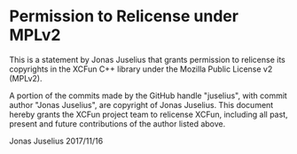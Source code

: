 # Permission to Relicense under MPLv2

This is a statement by Jonas Juselius
that grants permission to relicense its copyrights in the XCFun C++
library under the Mozilla Public License v2 (MPLv2).

A portion of the commits made by the GitHub handle "juselius", with
commit author "Jonas Juselius", are copyright of Jonas Juselius.
This document hereby grants the XCFun project team to relicense XCFun,
including all past, present and future contributions of the author listed above.

Jonas Juselius
2017/11/16
